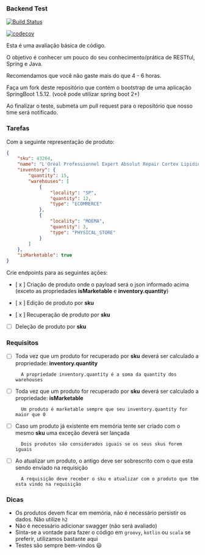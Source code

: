 ### Backend Test

[![Build Status](https://travis-ci.com/belezanaweb/test-java.svg?branch=master)](https://travis-ci.com/belezanaweb/test-java)

[![codecov](https://codecov.io/gh/belezanaweb/test-java/branch/master/graph/badge.svg)](https://codecov.io/gh/belezanaweb/test-java)

Esta é uma avaliação básica de código.

O objetivo é conhecer um pouco do seu conhecimento/prática de RESTful, Spring e Java.

Recomendamos que você não gaste mais do que 4 - 6 horas.

Faça um fork deste repositório que contém o bootstrap de uma aplicação SpringBoot 1.5.12. (você pode utilizar spring boot 2+)

Ao finalizar o teste, submeta um pull request para o repositório que nosso time será notificado.

### Tarefas

Com a seguinte representação de produto:

```json
{
    "sku": 43264,
    "name": "L'Oréal Professionnel Expert Absolut Repair Cortex Lipidium - Máscara de Reconstrução 500g",
    "inventory": {
        "quantity": 15,
        "warehouses": [
            {
                "locality": "SP",
                "quantity": 12,
                "type": "ECOMMERCE"
            },
            {
                "locality": "MOEMA",
                "quantity": 3,
                "type": "PHYSICAL_STORE"
            }
        ]
    },
    "isMarketable": true
}
```

Crie endpoints para as seguintes ações:

- [ x ] Criação de produto onde o payload será o json informado acima (exceto as propriedades **isMarketable** e **inventory.quantity**)

- [ x ] Edição de produto por **sku**

- [ x ] Recuperação de produto por **sku**

- [ ] Deleção de produto por **sku**

### Requisitos


- [ ] Toda vez que um produto for recuperado por **sku** deverá ser calculado a propriedade: **inventory.quantity**

        A propriedade inventory.quantity é a soma da quantity dos warehouses

- [ ] Toda vez que um produto for recuperado por **sku** deverá ser calculado a propriedade: **isMarketable**

        Um produto é marketable sempre que seu inventory.quantity for maior que 0

- [ ] Caso um produto já existente em memória tente ser criado com o mesmo **sku** uma exceção deverá ser lançada

        Dois produtos são considerados iguais se os seus skus forem iguais


- [ ] Ao atualizar um produto, o antigo deve ser sobrescrito com o que esta sendo enviado na requisição

        A requisição deve receber o sku e atualizar com o produto que tbm esta vindo na requisição

### Dicas

- Os produtos devem ficar em memória, não é necessário persistir os dados. Não utilize `h2`
- Não é necessário adicionar swagger (não será avaliado)
- Sinta-se a vontade para fazer o código em ```groovy```, ```kotlin``` ou ```scala``` se preferir, utilizamos bastante aqui
- Testes são sempre bem-vindos :smiley:
